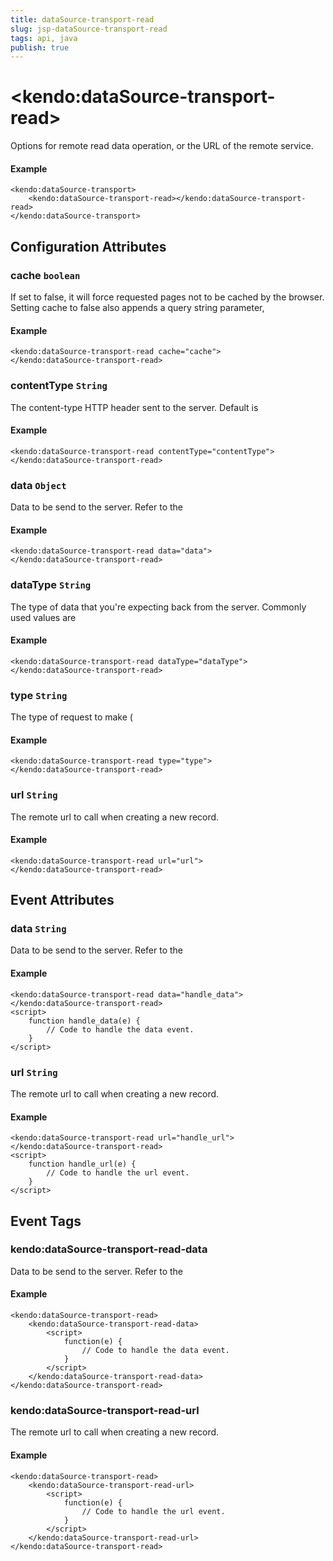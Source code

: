 ```yaml
---
title: dataSource-transport-read
slug: jsp-dataSource-transport-read
tags: api, java
publish: true
---
```


# \<kendo:dataSource-transport-read\>

Options for remote read data operation, or the URL of the remote service.

#### Example
    <kendo:dataSource-transport>
        <kendo:dataSource-transport-read></kendo:dataSource-transport-read>
    </kendo:dataSource-transport>

## Configuration Attributes

### cache `boolean`

If set to false, it will force requested pages not to be cached by the browser. Setting cache to false also appends a query string parameter,

#### Example
    <kendo:dataSource-transport-read cache="cache">
    </kendo:dataSource-transport-read>

### contentType `String`

The content-type HTTP header sent to the server. Default is

#### Example
    <kendo:dataSource-transport-read contentType="contentType">
    </kendo:dataSource-transport-read>

### data `Object`

Data to be send to the server.
Refer to the

#### Example
    <kendo:dataSource-transport-read data="data">
    </kendo:dataSource-transport-read>

### dataType `String`

The type of data that you're expecting back from the server. Commonly used values are

#### Example
    <kendo:dataSource-transport-read dataType="dataType">
    </kendo:dataSource-transport-read>

### type `String`

The type of request to make (

#### Example
    <kendo:dataSource-transport-read type="type">
    </kendo:dataSource-transport-read>

### url `String`

The remote url to call when creating a new record.

#### Example
    <kendo:dataSource-transport-read url="url">
    </kendo:dataSource-transport-read>


## Event Attributes

### data `String`

Data to be send to the server.
Refer to the

#### Example
    <kendo:dataSource-transport-read data="handle_data">
    </kendo:dataSource-transport-read>
    <script>
        function handle_data(e) {
            // Code to handle the data event.
        }
    </script>

### url `String`

The remote url to call when creating a new record.

#### Example
    <kendo:dataSource-transport-read url="handle_url">
    </kendo:dataSource-transport-read>
    <script>
        function handle_url(e) {
            // Code to handle the url event.
        }
    </script>

## Event Tags

### kendo:dataSource-transport-read-data

Data to be send to the server.
Refer to the

#### Example
    <kendo:dataSource-transport-read>
        <kendo:dataSource-transport-read-data>
            <script>
                function(e) {
                    // Code to handle the data event.
                }
            </script>
        </kendo:dataSource-transport-read-data>
    </kendo:dataSource-transport-read>

### kendo:dataSource-transport-read-url

The remote url to call when creating a new record.

#### Example
    <kendo:dataSource-transport-read>
        <kendo:dataSource-transport-read-url>
            <script>
                function(e) {
                    // Code to handle the url event.
                }
            </script>
        </kendo:dataSource-transport-read-url>
    </kendo:dataSource-transport-read>

